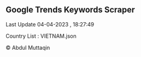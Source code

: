 

## Google Trends Keywords Scraper 
 
Last Update 04-04-2023 , 18:27:49

Country List :
VIETNAM.json



© Abdul Muttaqin 
